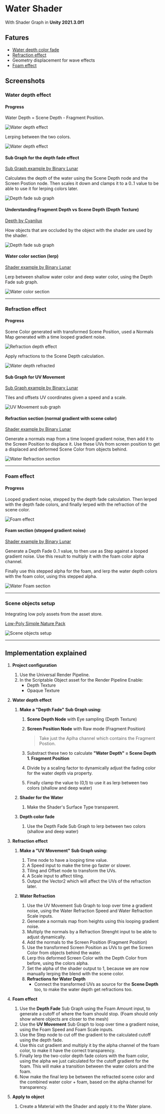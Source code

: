 # Water Shader

With Shader Graph in **Unity 2021.3.0f1**

## Fatures

- [Water depth color fade](#water-depth-effect)
- [Refraction effect](#refraction-effect)
- Geometry displacement for wave effects
- [Foam effect](#foam-effect)

## Screenshots

### Water depth effect

#### Progress

Water Depth = Scene Depth - Fragment Position.

![Water depth effect](./docs/screenshots/water_depth.gif)

Lerping between the two colors.

![Water depth effect](./docs/screenshots/water_depth_colored.gif)

#### Sub Graph for the depth fade effect

[Sub Graph example by Binary Lunar](https://www.youtube.com/watch?v=MHdDUqJHJxM)

Calculates the depth of the water using the Scene Depth node and the Screen Postion node. Then scales it down and clamps it to a 0..1 value to be able to use it for lerping colors later.

![Depth fade sub graph](./docs/screenshots/depth_fade_sub_graph.png)

#### Understanding Fragment Depth vs Scene Depth (Depth Texture)

[Depth by Cyanilux](https://www.cyanilux.com/tutorials/depth/#scene-depth-node)

How objects that are occluded by the object with the shader are used by the shader.

![Depth fade sub graph](./docs/screenshots/fragment_depth_vs_scene_depth.png)

#### Water color section (lerp)

[Shader example by Binary Lunar](https://www.youtube.com/watch?v=MHdDUqJHJxM)

Lerp between shallow water color and deep water color, using the Depth Fade sub graph.

![Water color section](./docs/screenshots/water_color_section.png)

---

### Refraction effect

#### Progress

Scene Color generated with transformed Scene Position, used a Normals Map generated with a time looped gradient noise.

![Refraction depth effect](./docs/screenshots/water_refraction.gif)

Apply refractions to the Scene Depth calculation.

![Water depth refracted](./docs/screenshots/water_depth_refracted.gif)

#### Sub Graph for UV Movement

[Sub Graph example by Binary Lunar](https://www.youtube.com/watch?v=MHdDUqJHJxM)

Tiles and offsets UV coordinates given a speed and a scale.

![UV Movement sub graph](./docs/screenshots/uv_movement_sub_graph.png)

#### Refraction section (normal gradient with scene color)

[Shader example by Binary Lunar](https://www.youtube.com/watch?v=MHdDUqJHJxM)

Generate a normals map from a time looped gradient noise, then add it to the Screen Position to displace it. Use these UVs from screen position to get a displaced and deformed Scene Color from objects behind.

![Water Refraction section](./docs/screenshots/water_refraction_section.png)

---

### Foam effect

#### Progress

Looped gradient noise, stepped by the depth fade calculation. Then lerped with the depth fade colors, and finally lerped with the refraction of the scene color.

![Foam effect](./docs/screenshots/water_foam.gif)

#### Foam section (stepped gradient noise)

[Shader example by Binary Lunar](https://www.youtube.com/watch?v=MHdDUqJHJxM)

Generate a Depth Fade 0..1 value, to then use as Step against a looped gradient noise. Use this result to multiply it with the foam color alpha channel.

Finally use this stepped alpha for the foam, and lerp the water depth colors with the foam color, using this stepped alpha.

![Water Foam section](./docs/screenshots/water_foam_section.png)

---

### Scene objects setup

Integrating low poly assets from the asset store.

[Low-Poly Simple Nature Pack](https://assetstore.unity.com/packages/3d/environments/landscapes/low-poly-simple-nature-pack-162153)

![Scene objects setup](./docs/screenshots/scene_objects.gif)

---

## Implementation explained

1. **Project configuration**

   1. Use the Universal Render Pipeline.
   1. In the Scriptable Object asset for the Render Pipeline Enable:
      - Depth Texture
      - Opaque Texture

1. **Water depth effect**

   1. **Make a "Depth Fade" Sub Graph using:**

      1. **Scene Depth Node** with Eye sampling (Depth Texture)
      1. **Screen Position Node** with Raw mode (Fragment Position)

         > Take just the Aplha channel which contains the Fragment Postion.

      1. Substract these two to calculate **"Water Depth" = Scene Depth 1. Fragment Position**

      1. Divide by a scaling factor to dynamically adjust the fading color for the water depth via property.

      1. Finally clamp the value to (0,1) to use it as lerp between two colors (shallow and deep water)

   1. **Shader for the Water**

      1. Make the Shader's Surface Type transparent.

   1. **Depth color fade**

      1. Use the Depth Fade Sub Graph to lerp between two colors (shallow and deep water)

1. **Refraction effect**

   1. **Make a "UV Movement" Sub Graph using:**

      1. Time node to have a looping time value.
      1. A Speed input to make the time go faster or slower.
      1. Tiling and Offset node to transform the UVs.
      1. A Scale input to affect tiling.
      1. Output the Vector2 which will affect the UVs of the refraction later.

   1. **Water Refraction**
      1. Use the UV Movement Sub Graph to loop over time a gradient noise, using the Water Refraction Speed and Water Refraction Scale inputs.
      1. Generate a normals map from heights using this looping gradient noise.
      1. Multiply the normals by a Refraction Strenght input to be able to adjust dynamically.
      1. Add the normals to the Screen Position (Fragment Position)
      1. Use the transformed Screen Position as UVs to get the Screen Color from objects behind the water.
      1. Lerp this deformed Screen Color with the Depth Color from before, using the colors alpha.
      1. Set the alpha of the shader output to 1, because we are now manually lerping the blend with the scene color.
      1. **Refractions for Water Depth**
         - Connect the transformed UVs as source for the **Scene Depth** too, to make the water depth get refractions too.

1. **Foam effect**

   1. Use the **Depth Fade** Sub Graph using the Foam Amount input, to generate a cutoff of where the foam should stop. (Foam should only show where objects are closer to the mesh)
   1. Use the **UV Movement** Sub Graph to loop over time a gradient noise, using the Foam Speed and Foam Scale inputs.
   1. Use the Step node to cut off the gradient to the calculated cutoff using the depth fade.
   1. Use this cut gradient and multiply it by the alpha channel of the foam color, to make it have the correct transparency.
   1. Finally lerp the two-color depth fade colors with the foam color, using the alpha we just calculated for the cutoff gradient for the foam. This will make a transition between the water colors and the foam.
   1. Now make the final lerp be between the refracted scene color and the combined water color + foam, based on the alpha channel for transparency.

1. **Apply to object**
   1. Create a Material with the Shader and apply it to the Water plane.
